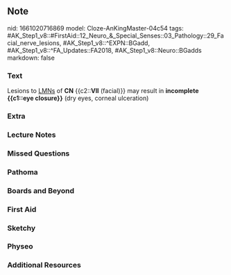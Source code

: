## Note
nid: 1661020716869
model: Cloze-AnKingMaster-04c54
tags: #AK_Step1_v8::#FirstAid::12_Neuro_&_Special_Senses::03_Pathology::29_Facial_nerve_lesions, #AK_Step1_v8::^EXPN::BGadd, #AK_Step1_v8::^FA_Updates::FA2018, #AK_Step1_v8::Neuro::BGadds
markdown: false

### Text
Lesions to <u>LMNs</u> of <b>CN</b> {{c2::<b>VII</b> (facial)}} may
result in <b>incomplete</b> <b>{{c1::eye closure}}</b> (dry eyes,
corneal ulceration)

### Extra


### Lecture Notes


### Missed Questions


### Pathoma


### Boards and Beyond


### First Aid


### Sketchy


### Physeo


### Additional Resources

